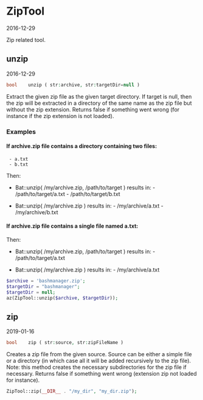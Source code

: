 ZipTool
=====================
2016-12-29



Zip related tool.



unzip
-----------
2016-12-29


```php
bool    unzip ( str:archive, str:targetDir=null )
```

Extract the given zip file as the given target directory.
If target is null, then the zip will be extracted in a directory of the same name as the zip file but without the zip extension.
Returns false if something went wrong (for instance if the zip extension is not loaded).

### Examples


#### If archive.zip file contains a directory containing two files:
     - a.txt
     - b.txt

Then:

- Bat::unzip( /my/archive.zip, /path/to/target )
     results in:
             - /path/to/target/a.txt
             - /path/to/target/b.txt

- Bat::unzip( /my/archive.zip )
     results in:
             - /my/archive/a.txt
             - /my/archive/b.txt

#### If archive.zip file contains a single file named a.txt:

Then:

- Bat::unzip( /my/archive.zip, /path/to/target )
     results in:
             - /path/to/target/a.txt

- Bat::unzip( /my/archive.zip )
     results in:
             - /my/archive/a.txt


```php
$archive = 'bashmanager.zip';             
$targetDir = "bashmanager";               
$targetDir = null;                        
az(ZipTool::unzip($archive, $targetDir));
``` 




zip
---
2019-01-16


```php
bool    zip ( str:source, str:zipFileName )
```

Creates a zip file from the given source.
Source can be either a simple file or a directory (in which case all it will be added recursively to the zip file).
Note: this method creates the necessary subdirectories for the zip file if necessary.
Returns false if something went wrong (extension zip not loaded for instance).


```php
ZipTool::zip(__DIR__ . "/my_dir", "my_dir.zip");
```
